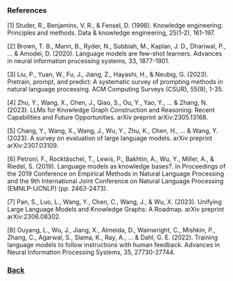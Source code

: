 ### References

[1] Studer, R., Benjamins, V. R., & Fensel, D. (1998). Knowledge engineering: Principles and methods. Data & knowledge engineering, 25(1-2), 161-197.

[2] Brown, T. B., Mann, B., Ryder, N., Subbiah, M., Kaplan, J. D., Dhariwal, P., ... & Amodei, D. (2020). Language models are few-shot learners. Advances in neural information processing systems, 33, 1877-1901.

[3] Liu, P., Yuan, W., Fu, J., Jiang, Z., Hayashi, H., & Neubig, G. (2023). Pretrain, prompt, and predict: A systematic survey of prompting methods in natural language processing. ACM Computing Surveys (CSUR), 55(9), 1-35.

[4] Zhu, Y., Wang, X., Chen, J., Qiao, S., Ou, Y., Yao, Y., ... & Zhang, N. (2023). LLMs for Knowledge Graph Construction and Reasoning: Recent Capabilities and Future Opportunities. arXiv preprint arXiv:2305.13168.

[5] Chang, Y., Wang, X., Wang, J., Wu, Y., Zhu, K., Chen, H., ... & Wang, Y. (2023). A survey on evaluation of large language models. arXiv preprint arXiv:2307.03109.

[6] Petroni, F., Rocktäschel, T., Lewis, P., Bakhtin, A., Wu, Y., Miller, A., & Riedel, S. (2019). Language models as knowledge bases?. In Proceedings of the 2019 Conference on Empirical Methods in Natural Language Processing and the 9th International Joint Conference on Natural Language Processing (EMNLP-IJCNLP) (pp. 2463-2473).

[7] Pan, S., Luo, L., Wang, Y., Chen, C., Wang, J., & Wu, X. (2023). Unifying Large Language Models and Knowledge Graphs: A Roadmap. arXiv preprint arXiv:2306.08302.

[8] Ouyang, L., Wu, J., Jiang, X., Almeida, D., Wainwright, C., Mishkin, P., Zhang, C., Agarwal, S., Slama, K., Ray, A., ... & Dahl, G. E. (2022). Training language models to follow instructions with human feedback. Advances in Neural Information Processing Systems, 35, 27730-27744.

### [Back](..%2Freadme.md)